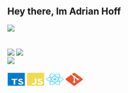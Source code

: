

<!--
**hykepashi/hykepashi** is a ✨ _special_ ✨ repository because its `README.md` (this file) appears on your GitHub profile.

Here are some ideas to get you started:

- 🔭 I’m currently working on ...
- 🌱 I’m currently learning ...
- 👯 I’m looking to collaborate on ...
- 🤔 I’m looking for help with ...
- 💬 Ask me about ...
- 📫 How to reach me: ...
- 😄 Pronouns: ...
- ⚡ Fun fact: ...
-->

<h2>Hey there, Im <a color='#8811ee' >Adrian Hoff</a></h2>
<div width='100%' style="display: flex">
  <img src='https://github-readme-stats.vercel.app/api?username=hykepashi&count_private=true&show_icons=true&theme=midnight-purple&bg_color=00000000&border_color=00000000'/>

</div>

<h1></h1>

<div>
  <img src="https://github-readme-stats.vercel.app/api/pin/?username=hykepashi&repo=taskly&theme=midnight-purple&bg_color=00000000&border_color=00000000&langs_count=8"/>
  <img src="https://github-readme-stats.vercel.app/api/pin/?username=hykepashi&repo=mygym&theme=midnight-purple&bg_color=00000000&border_color=00000000&langs_count=8"/>
</div>
<img src="https://github-readme-stats.vercel.app/api/wakatime?username=Adrian_Hoff"/>

<div style="display: inline_block;"><br>
  <img align="center" alt="Arthur-Ts" height="30" width="40" src="https://raw.githubusercontent.com/devicons/devicon/master/icons/typescript/typescript-plain.svg">
  <img align="center" alt="Arthur-Js" height="30" width="40" src="https://raw.githubusercontent.com/devicons/devicon/master/icons/javascript/javascript-plain.svg">
  <img align="center" alt="Arthur-React" height="30" width="40" src="https://raw.githubusercontent.com/devicons/devicon/master/icons/react/react-original.svg">
  <img align="center" alt="Arthur-Git" height="30" width="40" src="https://raw.githubusercontent.com/devicons/devicon/master/icons/git/git-original.svg">
</div>
<!-- ![Snake animation](https://github.com/rafaballerini/rafaballerini/blob/output/github-contribution-grid-snake.svg) -->

